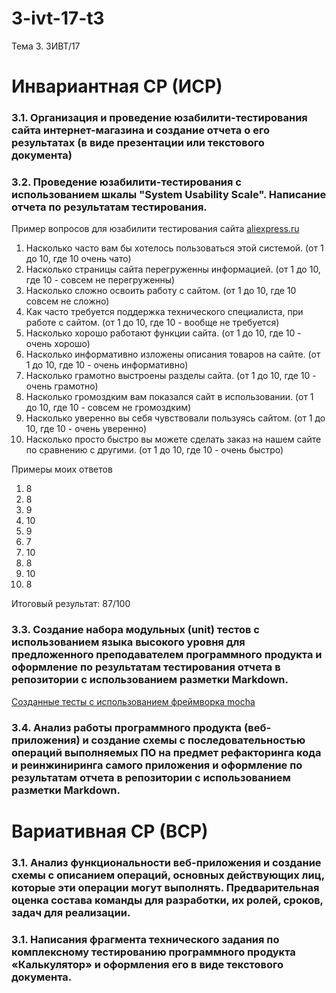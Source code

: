 # 3-ivt-17-t3
Тема 3. 3ИВТ/17

# Инвариантная СР (ИСР)

### 3.1. Организация и проведение юзабилити-тестирования сайта интернет-магазина и создание отчета о его результатах (в виде презентации или текстового документа)

### 3.2. Проведение юзабилити-тестирования с использованием шкалы "System Usability Scale". Написание отчета по результатам тестирования.

Пример вопросов для юзабилити тестирования сайта [aliexpress.ru](aliexpress.ru)

1. Насколько часто вам бы хотелось пользоваться этой системой. (от 1 до 10, где 10 очень чато)
1. Насколько страницы сайта перегруженны информацией. (от 1 до 10, где 10 - совсем не перегруженны)
1. Насколько сложно освоить работу с сайтом. (от 1 до 10, где 10 совсем не сложно)
1. Как часто требуется поддержка технического специалиста, при работе с сайтом. (от 1 до 10, где 10 - вообще не требуется)
1. Насколько хорошо работают функции сайта. (от 1 до 10, где 10 - очень хорошо)
1. Насколько информативно изложены описания товаров на сайте. (от 1 до 10, где 10 - очень информативно)
1. Насколько грамотно выстроены разделы сайта. (от 1 до 10, где 10 - очень грамотно)
1. Насколько громоздким вам показался сайт в использовании. (от 1 до 10, где 10 - совсем не громоздким)
1. Насколько уверенно вы себя чувствовали пользуясь сайтом. (от 1 до 10, где 10 - очень уверенно)
1. Насколько просто быстро вы можете сделать заказ на нашем сайте по сравнению с другими. (от 1 до 10, где 10 - очень быстро)

Примеры моих ответов

1. 8
1. 8
1. 9
1. 10
1. 9
1. 7
1. 10
1. 8
1. 10
1. 8

Итоговый результат: 87/100


### 3.3. Создание набора модульных (unit) тестов с использованием языка высокого уровня для предложенного преподавателем программного продукта и оформление по результатам тестирования отчета в репозитории с использованием разметки Markdown.

[Созданные тесты с использованием фреймворка mocha](testing/)

### 3.4.  Анализ работы программного продукта (веб-приложения) и создание схемы с последовательностью операций выполняемых ПО на предмет рефакторинга кода и реинжиниринга самого приложения и оформление по результатам отчета в репозитории с использованием разметки Markdown.

# Вариативная СР (ВСР)

### 3.1. Анализ функциональности веб-приложения и создание схемы с описанием операций, основных действующих лиц, которые эти операции могут выполнять. Предварительная оценка состава команды для разработки, их ролей, сроков, задач для реализации.

### 3.1. Написания фрагмента технического задания по комплексному тестированию программного продукта «Калькулятор» и оформления его в виде текстового документа.
